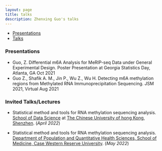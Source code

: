 ```yaml
---
layout: page
title: talks
description: Zhenxing Guo's talks
---
```

<div class="navbar">
    <div class="navbar-inner">
        <ul class="nav">
            <li><a href="#presentation">Presentations</a></li>
            <li><a href="#talks">Talks</a></li>
                      <!-- <li><a href="#techreports">tech reports</a></li> -->
                      <!-- <li><a href="#thesis">dissertation</a></li> -->
        </ul>
    </div>
</div>

### <a name="Presentations"></a> Presentations
* Guo, Z. Differential m6A Analysis for MeRIP-seq Data under General Experimental Design. Poster Presentation at Georgia Statistics Day, Atlanta, GA Oct 2021 
* Guo Z., Shafik A. M., Jin P., Wu Z., Wu H. Detecting m6A methylation regions from Methylated RNA Immunoprecipitation Sequencing. JSM 2021, Virtual  Aug 2021

### <a name="Talks"></a> Invited Talks/Lectures
* Statistical method and tools for RNA methylation sequencing analysis. [School of Data Science](https://www.cuhk.edu.cn/en/taxonomy/term/48) at [The Chinese University of hong Kong, Shenzhen](https://www.cuhk.edu.cn/en). (_April 2022_) 

* Statistical method and tools for RNA methylation sequencing analysis.
[Department of Population and Quantitative Health Sciences, School of
Medicine, Case Western Reserve University](https://case.edu/medicine/pqhs/). (_May 2022_)

<!--- * Including Historical Data in Clinical Trial Analysis. Summer school at Shandong University (_July 2021_) --->

